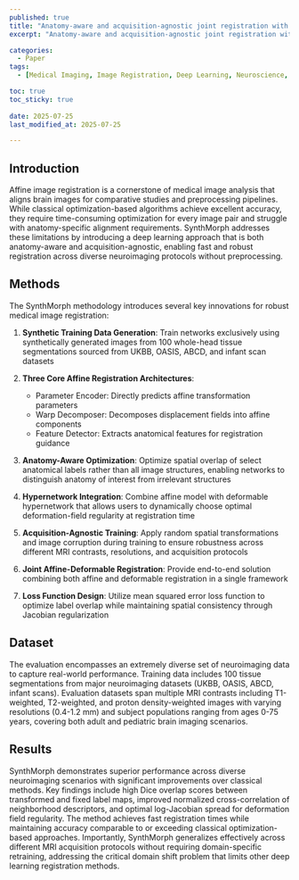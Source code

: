 ```yaml
---
published: true
title: "Anatomy-aware and acquisition-agnostic joint registration with SynthMorph"
excerpt: "Anatomy-aware and acquisition-agnostic joint registration with SynthMorph 논문 요약"

categories:
  - Paper
tags:
  - [Medical Imaging, Image Registration, Deep Learning, Neuroscience, MRI]

toc: true
toc_sticky: true
 
date: 2025-07-25
last_modified_at: 2025-07-25

---
```


## Introduction

Affine image registration is a cornerstone of medical image analysis that aligns brain images for comparative studies and preprocessing pipelines. While classical optimization-based algorithms achieve excellent accuracy, they require time-consuming optimization for every image pair and struggle with anatomy-specific alignment requirements. SynthMorph addresses these limitations by introducing a deep learning approach that is both anatomy-aware and acquisition-agnostic, enabling fast and robust registration across diverse neuroimaging protocols without preprocessing.

## Methods

The SynthMorph methodology introduces several key innovations for robust medical image registration:

1. **Synthetic Training Data Generation**: Train networks exclusively using synthetically generated images from 100 whole-head tissue segmentations sourced from UKBB, OASIS, ABCD, and infant scan datasets

2. **Three Core Affine Registration Architectures**: 
   - Parameter Encoder: Directly predicts affine transformation parameters
   - Warp Decomposer: Decomposes displacement fields into affine components
   - Feature Detector: Extracts anatomical features for registration guidance

3. **Anatomy-Aware Optimization**: Optimize spatial overlap of select anatomical labels rather than all image structures, enabling networks to distinguish anatomy of interest from irrelevant structures

4. **Hypernetwork Integration**: Combine affine model with deformable hypernetwork that allows users to dynamically choose optimal deformation-field regularity at registration time

5. **Acquisition-Agnostic Training**: Apply random spatial transformations and image corruption during training to ensure robustness across different MRI contrasts, resolutions, and acquisition protocols

6. **Joint Affine-Deformable Registration**: Provide end-to-end solution combining both affine and deformable registration in a single framework

7. **Loss Function Design**: Utilize mean squared error loss function to optimize label overlap while maintaining spatial consistency through Jacobian regularization


## Dataset

The evaluation encompasses an extremely diverse set of neuroimaging data to capture real-world performance. Training data includes 100 tissue segmentations from major neuroimaging datasets (UKBB, OASIS, ABCD, infant scans). Evaluation datasets span multiple MRI contrasts including T1-weighted, T2-weighted, and proton density-weighted images with varying resolutions (0.4-1.2 mm) and subject populations ranging from ages 0-75 years, covering both adult and pediatric brain imaging scenarios.

## Results

SynthMorph demonstrates superior performance across diverse neuroimaging scenarios with significant improvements over classical methods. Key findings include high Dice overlap scores between transformed and fixed label maps, improved normalized cross-correlation of neighborhood descriptors, and optimal log-Jacobian spread for deformation field regularity. The method achieves fast registration times while maintaining accuracy comparable to or exceeding classical optimization-based approaches. Importantly, SynthMorph generalizes effectively across different MRI acquisition protocols without requiring domain-specific retraining, addressing the critical domain shift problem that limits other deep learning registration methods.